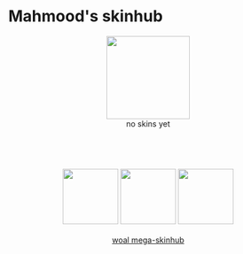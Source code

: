 # Mahmood's skinhub
<p align="center">
<a href="https://osu.ppy.sh/users/7627844">
  <img src="https://a.ppy.sh/7627844"  
       width="150"
       height="150"></a>
<br>
no skins yet
</p>

#
<p align="center">
  <br></br>
  <a href="https://www.twitch.tv/mahmood789">
  <img src="https://i.imgur.com/HM030lk.png" 
       width="100" 
       height="100"></a>
  <a href="https://www.youtube.com/channel/UCygux1fzHoMSLVFVfgE_3sw">
  <img src="https://i.imgur.com/YWbDUUy.png"  
       width="100" 
       height="100"></a>
  <a href="https://twitter.com/InnyNips">
  <img src="https://i.imgur.com/PUQ5uWf.png" 
       width="100" 
       height="100"></a>
  <br></br>
  <a href="README.md">woal mega-skinhub</a>
 </p>
